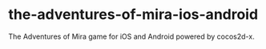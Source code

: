 the-adventures-of-mira-ios-android
==================================

The Adventures of Mira game for iOS and Android powered by cocos2d-x.
